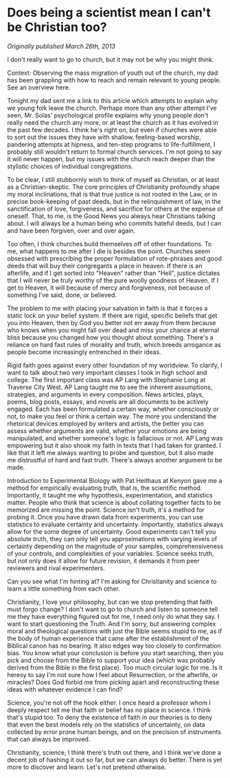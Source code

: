 # Does being a scientist mean I can't be Christian too?

*Originally published March 26th, 2013*

I don't really want to go to church, but it may not be why you might think.

Context: Observing the mass migration of youth out of the church, my dad has been grappling with how to reach and remain relevant to young people. See an overview here.

Tonight my dad sent me a link to this article which attempts to explain why we young folk leave the church. Perhaps more than any other attempt I've seen, Mr. Solas' psychological profile explains why young people don't really need the church any more, or at least the church as it has evolved in the past few decades. I think he's right on, but even if churches were able to sort out the issues they have with shallow, feeling-based worship, pandering attempts at hipness, and ten-step programs to life-fulfillment, I probably still wouldn't return to formal church services. I'm not going to say it will never happen, but my issues with the church reach deeper than the stylistic choices of individual congregations.

To be clear, I still stubbornly wish to think of myself as Christian, or at least as a Christian-skeptic. The core principles of Christianity profoundly shape my moral inclinations, that is that true justice is not rooted in the Law, or in precise book-keeping of past deeds, but in the relinquishment of law, in the sanctification of love, forgiveness, and sacrifice for others at the expense of oneself. That, to me, is the Good News you always hear Christians talking about. I will always be a human being who commits hateful deeds, but I can and have been forgiven, over and over again.

Too often, I think churches build themselves off of other foundations. To me, what happens to me after I die is besides the point. Churches seem obsessed with prescribing the proper formulation of rote-phrases and good deeds that will buy their congregants a place in heaven. If there is an afterlife, and if I get sorted into "Heaven" rather than "Hell", justice dictates that I will never be truly worthy of the pure woolly goodness of Heaven. If I get to Heaven, it will because of mercy and forgiveness, not because of something I've said, done, or believed.

The problem to me with placing your salvation in faith is that it forces a static lock on your belief system. If there are rigid, specific beliefs that get you into Heaven, then by God you better not err away from them because who knows when you might fall over dead and miss your chance at eternal bliss because you changed how you thought about something. There's a reliance on hard fast rules of morality and truth, which breeds arrogance as people become increasingly entrenched in their ideas.

Rigid faith goes against every other foundation of my worldview. To clarify, I want to talk about two very important classes I took in high school and college. The first important class was AP Lang with Stephanie Long at Traverse City West. AP Lang taught me to see the inherent assumptions, strategies, and arguments in every composition. News articles, plays, poems, blog posts, essays, and novels are all documents to be actively engaged. Each has been formulated a certain way, whether consciously or not, to make you feel or think a certain way. The more you understand the rhetorical devices employed by writers and artists, the better you can assess whether arguments are valid, whether your emotions are being manipulated, and whether someone's logic is fallacious or not. AP Lang was empowering but it also shook my faith in texts that I had taken for granted. I like that it left me always wanting to probe and question, but it also made me distrustful of hard and fast truth. There's always another argument to be made.

Introduction to Experimental Biology with Pat Heithaus at Kenyon gave me a method for empirically evaluating truth, that is, the scientific method. Importantly, it taught me why hypothesis, experimentation, and statistics matter. People who think that science is about collating together facts to be memorized are missing the point. Science isn't truth, it's a method for probing it. Once you have drawn data from experiments, you can use statistics to evaluate certainty and uncertainty. Importantly, statistics always allow for the some degree of uncertainty. Good experiments can't tell you absolute truth, they can only tell you approximations with varying levels of certainty depending on the magnitude of your samples, comprehensiveness of your controls, and complexities of your variables. Science seeks truth, but not only does it allow for future revision, it demands it from peer reviewers and rival experimenters.

Can you see what I'm hinting at? I'm asking for Christianity and science to learn a little something from each other.

Christianity, I love your philosophy, but can we stop pretending that faith must forgo change? I don't want to go to church and listen to someone tell me they have everything figured out for me, I need only do what they say. I want to start questioning the Truth. And I'm sorry, but answering complex moral and theological questions with just the Bible seems stupid to me, as if the body of human experience that came after the establishment of the Biblical canon has no bearing. It also edges way too closely to confirmation bias. You know what your conclusion is before you start searching, then you pick and choose from the Bible to support your idea (which was probably derived from the Bible in the first place). Too much circular logic for me. Is it heresy to say I'm not sure how I feel about Resurrection, or the afterlife, or miracles? Does God forbid me from picking apart and reconstructing these ideas with whatever evidence I can find?

Science, you're not off the hook either. I once heard a professor whom I deeply respect tell me that faith or belief has no place in science. I think that's stupid too. To deny the existence of faith in our theories is to deny that even the best models rely on the statistics of uncertainty, on data collected by error prone human beings, and on the precision of instruments that can always be improved.

Christianity, science, I think there's truth out there, and I think we've done a decent job of hashing it out so far, but we can always do better. There is yet more to discover and learn. Let's not pretend otherwise.

